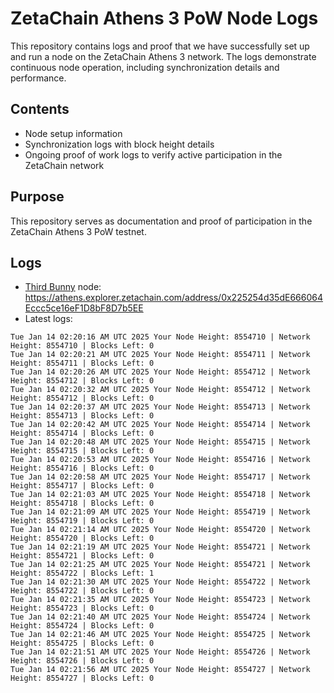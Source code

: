 # ZetaChain Athens 3 PoW Node Logs
This repository contains logs and proof that we have successfully set up and run a node on the ZetaChain Athens 3 network. The logs demonstrate continuous node operation, including synchronization details and performance.

## Contents
- Node setup information
- Synchronization logs with block height details
- Ongoing proof of work logs to verify active participation in the ZetaChain network

## Purpose
This repository serves as documentation and proof of participation in the ZetaChain Athens 3 PoW testnet.

## Logs

- [Third Bunny](https://thirdbunny.xyz/) node: https://athens.explorer.zetachain.com/address/0x225254d35dE666064Eccc5ce16eF1D8bF8D7b5EE
- Latest logs:
```
Tue Jan 14 02:20:16 AM UTC 2025 Your Node Height: 8554710 | Network Height: 8554710 | Blocks Left: 0
Tue Jan 14 02:20:21 AM UTC 2025 Your Node Height: 8554711 | Network Height: 8554711 | Blocks Left: 0
Tue Jan 14 02:20:26 AM UTC 2025 Your Node Height: 8554712 | Network Height: 8554712 | Blocks Left: 0
Tue Jan 14 02:20:32 AM UTC 2025 Your Node Height: 8554712 | Network Height: 8554712 | Blocks Left: 0
Tue Jan 14 02:20:37 AM UTC 2025 Your Node Height: 8554713 | Network Height: 8554713 | Blocks Left: 0
Tue Jan 14 02:20:42 AM UTC 2025 Your Node Height: 8554714 | Network Height: 8554714 | Blocks Left: 0
Tue Jan 14 02:20:48 AM UTC 2025 Your Node Height: 8554715 | Network Height: 8554715 | Blocks Left: 0
Tue Jan 14 02:20:53 AM UTC 2025 Your Node Height: 8554716 | Network Height: 8554716 | Blocks Left: 0
Tue Jan 14 02:20:58 AM UTC 2025 Your Node Height: 8554717 | Network Height: 8554717 | Blocks Left: 0
Tue Jan 14 02:21:03 AM UTC 2025 Your Node Height: 8554718 | Network Height: 8554718 | Blocks Left: 0
Tue Jan 14 02:21:09 AM UTC 2025 Your Node Height: 8554719 | Network Height: 8554719 | Blocks Left: 0
Tue Jan 14 02:21:14 AM UTC 2025 Your Node Height: 8554720 | Network Height: 8554720 | Blocks Left: 0
Tue Jan 14 02:21:19 AM UTC 2025 Your Node Height: 8554721 | Network Height: 8554721 | Blocks Left: 0
Tue Jan 14 02:21:25 AM UTC 2025 Your Node Height: 8554721 | Network Height: 8554722 | Blocks Left: 1
Tue Jan 14 02:21:30 AM UTC 2025 Your Node Height: 8554722 | Network Height: 8554722 | Blocks Left: 0
Tue Jan 14 02:21:35 AM UTC 2025 Your Node Height: 8554723 | Network Height: 8554723 | Blocks Left: 0
Tue Jan 14 02:21:40 AM UTC 2025 Your Node Height: 8554724 | Network Height: 8554724 | Blocks Left: 0
Tue Jan 14 02:21:46 AM UTC 2025 Your Node Height: 8554725 | Network Height: 8554725 | Blocks Left: 0
Tue Jan 14 02:21:51 AM UTC 2025 Your Node Height: 8554726 | Network Height: 8554726 | Blocks Left: 0
Tue Jan 14 02:21:56 AM UTC 2025 Your Node Height: 8554727 | Network Height: 8554727 | Blocks Left: 0
```
